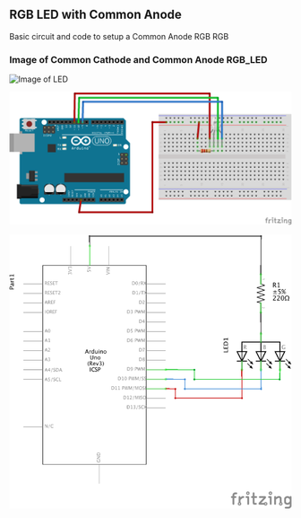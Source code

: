 ## RGB LED with Common Anode
Basic circuit and code to setup a Common Anode RGB RGB

### Image of Common Cathode and Common Anode RGB_LED


![Image of LED](http://www.mikroblog.net/wp-content/uploads/2015/11/rgb-led-pinout.jpg)



![Image of Breadboard](https://github.com/debordem/arduino-basics/blob/master/projects/RGB_LED/basic_rgb_led_ca/docs/Basic_RGB_LED_bb.png?raw=true)

![Image of Schematic](https://github.com/debordem/arduino-basics/blob/master/projects/RGB_LED/basic_rgb_led_ca/docs/Basic_RGB_LED_schem.png?raw=true)
